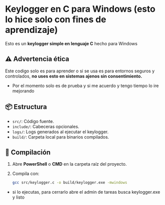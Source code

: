 # Keylogger en C para Windows (esto lo hice solo con fines de aprendizaje)

Esto es un **keylogger simple en lenguaje C** hecho para Windows

## ⚠️ Advertencia ética

Este codigo solo es para aprender o si se usa es para entornos seguros y controlados, **no uses esto en sistemas ajenos sin consentimiento.**

- Por  el momento solo  es de prueba y si me acuerdo  y tengo tiempo lo ire mejorando

## 📦 Estructura

- `src/`: Código fuente.
- `include/`: Cabeceras opcionales.
- `logs/`: Logs generados al ejecutar el keylogger.
- `build/`: Carpeta local para binarios compilados.

## 🚀 Compilación

1. Abre **PowerShell** o **CMD** en la carpeta raíz del proyecto.
2. Compila con:

   ```bash
   gcc src/keylogger.c -o build/keylogger.exe -mwindows
- si  lo ejecutas, para cerrarlo abre el admin de tareas busca keylogger.exe y listo
